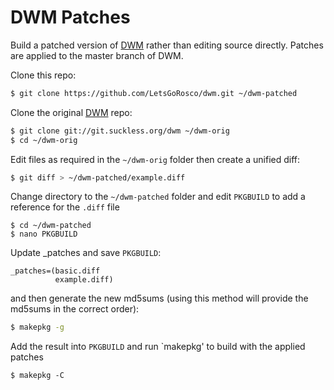 # DWM Patches
Build a patched version of [DWM](http://dwm.suckless.org/) rather than editing source directly. Patches are applied to the master branch of DWM.

Clone this repo:
```sh
$ git clone https://github.com/LetsGoRosco/dwm.git ~/dwm-patched
```

Clone the original [DWM](git://git.suckless.org/git) repo:
```sh
$ git clone git://git.suckless.org/dwm ~/dwm-orig
$ cd ~/dwm-orig
```
Edit files as required in the `~/dwm-orig` folder then create a unified diff:
```sh
$ git diff > ~/dwm-patched/example.diff
```
Change directory to the `~/dwm-patched` folder and edit `PKGBUILD` to add a reference for the `.diff` file 
```
$ cd ~/dwm-patched
$ nano PKGBUILD
```
Update _patches and save `PKGBUILD`:
```
_patches=(basic.diff
          example.diff)
```
and then generate the new md5sums (using this method will provide the md5sums in the correct order):
```sh
$ makepkg -g
```
Add the result into `PKGBUILD` and run `makepkg' to build with the applied patches
```
$ makepkg -C
```
